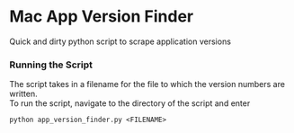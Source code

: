 # Mac App Version Finder

Quick and dirty python script to scrape application versions

### Running the Script

The script takes in a filename for the file to which the version numbers are written.  
To run the script, navigate to the directory of the script and enter

`python app_version_finder.py <FILENAME>`
